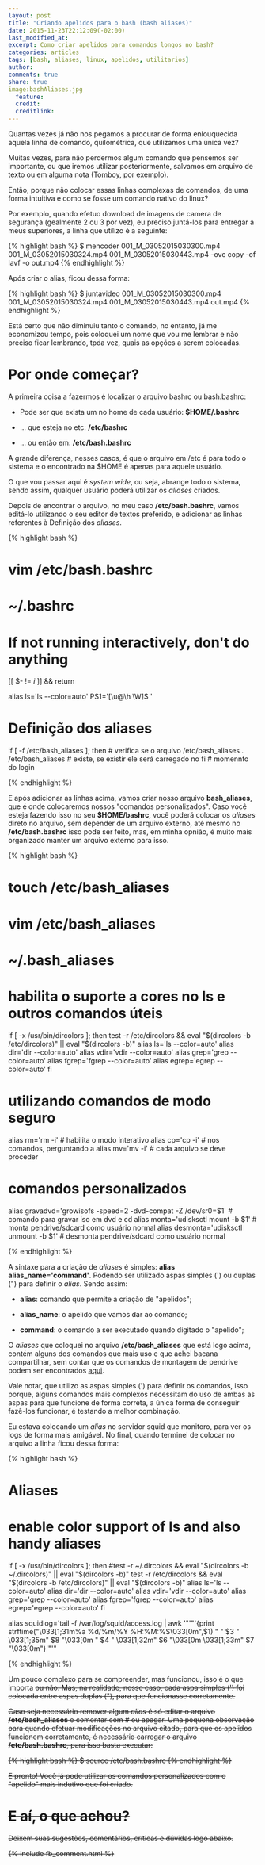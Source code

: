 ```yaml
---
layout: post
title: "Criando apelidos para o bash (bash aliases)"
date: 2015-11-23T22:12:09(-02:00)
last_modified_at:
excerpt: Como criar apelidos para comandos longos no bash?
categories: articles
tags: [bash, aliases, linux, apelidos, utilitarios]
author:
comments: true
share: true
image:bashAliases.jpg
  feature:
  credit:
  creditlink:
---
```


Quantas vezes já não nos pegamos a procurar de forma enlouquecida aquela linha
de comando, quilométrica, que utilizamos uma única vez?

Muitas vezes, para não perdermos algum comando que pensemos ser importante, ou
que iremos utilizar posteriormente, salvamos em arquivo de texto ou em alguma
nota ([Tomboy](https://pt.wikipedia.org/wiki/Tomboy_%28software%29), por
exemplo).

Então, porque não colocar essas linhas complexas de comandos, de uma forma
intuitiva e como se fosse um comando nativo do linux?

Por exemplo, quando efetuo download de imagens de camera de segurança (gealmente
2 ou 3 por vez), eu preciso juntá-los para entregar a meus superiores, a linha que
utilizo é a seguinte:

{% highlight bash %}
$ mencoder 001_M_03052015030300.mp4 001_M_03052015030324.mp4
001_M_03052015030443.mp4 -ovc copy -of lavf -o out.mp4
{% endhighlight %}

Após criar o alias, ficou dessa forma:

{% highlight bash %}
$ juntavideo 001_M_03052015030300.mp4 001_M_03052015030324.mp4
001_M_03052015030443.mp4 out.mp4
{% endhighlight %}

Está certo que não diminuiu tanto o comando, no entanto, já me economizou tempo,
pois coloquei um nome que vou me lembrar e não preciso ficar lembrando, tpda
vez, quais as opções a serem colocadas.

# Por onde começar?

A primeira coisa a fazermos é localizar o arquivo bashrc ou bash.bashrc:

* Pode ser que exista um no home de cada usuário: **$HOME/.bashrc**

* ... que esteja no etc: **/etc/bashrc**

* ... ou então em: **/etc/bash.bashrc**

A grande diferença, nesses casos, é que o arquivo em /etc é para todo o sistema
e o encontrado na $HOME é apenas para aquele usuário.

O que vou passar aqui é *system wide*, ou seja, abrange todo o sistema, sendo
assim, qualquer usuário poderá utilizar os *aliases* criados.

Depois de encontrar o arquivo, no meu caso **/etc/bash.bashrc**, vamos editá-lo
utilizando o seu editor de textos preferido, e adicionar as linhas referentes à
Definição dos *aliases*.

{% highlight bash %}
# vim /etc/bash.bashrc

#
# ~/.bashrc
#

# If not running interactively, don't do anything
[[ $- != *i* ]] && return

alias ls='ls --color=auto'
PS1='[\u@\h \W]\$ '

# Definição dos aliases
if [ -f /etc/bash_aliases ]; then # verifica se o arquivo /etc/bash_aliases
  . /etc/bash_aliases             # existe, se existir ele será carregado no
fi                                # momennto do login

{% endhighlight %}

E após adicionar as linhas acima, vamos criar nosso arquivo **bash_aliases**,
que é onde colocaremos nossos "comandos personalizados". Caso você esteja
fazendo isso no seu **$HOME/bashrc**, você poderá colocar os *aliases* direto no
arquivo, sem depender de um arquivo externo, até mesmo no **/etc/bash.bashrc**
isso pode ser feito, mas, em minha opnião, é muito mais organizado manter um
arquivo externo para isso.

{% highlight bash %}
# touch /etc/bash_aliases

# vim /etc/bash_aliases

#
# ~/.bash_aliases
#

# habilita o suporte a cores no ls e outros comandos úteis
if [ -x /usr/bin/dircolors ]; then
  test -r /etc/dircolors && eval "$(dircolors -b /etc/dircolors)" || eval "$(dircolors -b)"
  alias ls='ls --color=auto'
  alias dir='dir --color=auto'
  alias vdir='vdir --color=auto'
  alias grep='grep --color=auto'
  alias fgrep='fgrep --color=auto'
  alias egrep='egrep --color=auto'
fi

# utilizando comandos de modo seguro
 alias rm='rm -i' # habilita o modo interativo
 alias cp='cp -i' # nos comandos, perguntando a
 alias mv='mv -i' # cada arquivo se deve proceder

# comandos personalizados
 alias gravadvd='growisofs -speed=2 -dvd-compat -Z /dev/sr0=$1' # comando para gravar iso em dvd e cd
 alias monta='udisksctl mount -b $1' # monta pendrive/sdcard como usuário normal
 alias desmonta='udisksctl unmount -b $1' # desmonta pendrive/sdcard como usuário normal

{% endhighlight %}

A sintaxe para a criação de *aliases* é simples: **alias alias_name='command'**.
Podendo ser utilizado aspas simples (') ou  duplas (") para definir o *alias*.
Sendo assim:

* **alias**: comando que permite a criação de "apelidos";

* **alias_name**: o apelido que vamos dar ao comando;

* **command**: o comando a ser executado quando digitado o "apelido";

O *aliases* que coloquei no arquivo **/etc/bash_aliases** que está logo acima,
contém alguns dos comandos que mais uso e que achei bacana compartilhar, sem
contar que os comandos de montagem de pendrive podem ser encontrados [aqui](http://blog.shundake.xyz/articles/Montar-manualmente-usb-no-linux/).

Vale notar, que utilizo as aspas simples (') para definir os comandos, isso
porque, alguns comandos mais complexos necessitam do uso de ambas as aspas para
que funcione de forma correta, a única forma de conseguir fazê-los funcionar, é
testando a melhor combinação.

Eu estava colocando um *alias* no servidor squid que monitoro, para ver os logs
de forma mais amigável. No final, quando terminei de colocar no arquivo a linha
ficou dessa forma:

{% highlight bash %}
#
#  Aliases
#

# enable color support of ls and also handy aliases
if [ -x /usr/bin/dircolors ]; then
  #test -r ~/.dircolors && eval "$(dircolors -b ~/.dircolors)" || eval "$(dircolors -b)"
  test -r /etc/dircolors && eval "$(dircolors -b /etc/dircolors)" || eval "$(dircolors -b)"
  alias ls='ls --color=auto'
  alias dir='dir --color=auto'
  alias vdir='vdir --color=auto'
  alias grep='grep --color=auto'
  alias fgrep='fgrep --color=auto'
  alias egrep='egrep --color=auto'
fi

alias squidlog='tail -f /var/log/squid/access.log | awk '"'"'{print strftime("\033[1;31m%a %d/%m/%Y %H:%M:%S\033[0m",$1) " " $3 " \033[1;35m" $8 "\033[0m " $4 " \033[1;32m" $6 "\033[0m \033[1;33m" $7 "\033[0m"}'"'"

{% endhighlight %}

Um pouco complexo para se compreender, mas funcionou, isso é o que importa <s>ou
não<s>. Mas, na realidade, nesse caso, cada aspa simples (') foi colocada entre
aspas duplas ("), para que funcionasse corretamente.

Caso seja necessário remover algum *alias* é só editar o arquivo
**/etc/bash_aliases** e comentar com # ou apagar. Uma pequena observação para
quando efetuar modificações no arquivo citado, para que os apelidos funcionem
corretamente, é necessário carregar o arquivo **/etc/bash.bashrc**, para isso
basta executar:

{% highlight bash %}
$ source /etc/bash.bashrc
{% endhighlight %}

E pronto! Você já pode utilizar os comandos personalizados com o "apelido" mais
indutivo que foi criado.

# E aí, o que achou?
 Deixem suas sugestões, comentários, críticas e dúvidas logo abaixo.

{% include fb_comment.html %}
